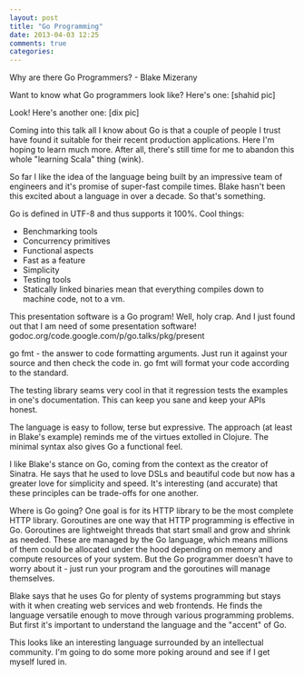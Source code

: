```yaml
---
layout: post
title: "Go Programming"
date: 2013-04-03 12:25
comments: true
categories: 
---
```


Why are there Go Programmers? - Blake Mizerany

Want to know what Go programmers look like? Here's one:
[shahid pic]

Look! Here's another one:
[dix pic]

Coming into this talk all I know about Go is that a couple of people I trust have found it suitable for their recent production applications. Here I'm hoping to learn much more. After all, there's still time for me to abandon this whole "learning Scala" thing (wink).

So far I like the idea of the language being built by an impressive team of engineers and it's promise of super-fast compile times. Blake hasn't been this excited about a language in over a decade. So that's something.

Go is defined in UTF-8 and thus supports it 100%. Cool things:

* Benchmarking tools
* Concurrency primitives
* Functional aspects
* Fast as a feature
* Simplicity
* Testing tools
* Statically linked binaries mean that everything compiles down to machine code, not to a vm. 

This presentation software is a Go program! Well, holy crap. And I just found out that I am need of some presentation software!
godoc.org/code.google.com/p/go.talks/pkg/present

go fmt - the answer to code formatting arguments. Just run it against your source and then check the code in. go fmt will format your code according to the standard.

The testing library seams very cool in that it regression tests the examples in one's documentation. This can keep you sane and keep your APIs honest. 

The language is easy to follow, terse but expressive. The approach (at least in Blake's example) reminds me of the virtues extolled in Clojure. The minimal syntax also gives Go a functional feel. 

I like Blake's stance on Go, coming from the context as the creator of Sinatra. He says that he used to love DSLs and beautiful code but now has a greater love for simplicity and speed. It's interesting (and accurate) that these principles can be trade-offs for one another.

Where is Go going? One goal is for its HTTP library to be the most complete HTTP library. Goroutines are one way that HTTP programming is effective in Go. Goroutines are lightweight threads that start small and grow and shrink as needed. These are managed by the Go language, which means millions of them could be allocated under the hood depending on memory and compute resources of your system. But the Go programmer doesn't have to worry about it - just run your program and the goroutines will manage themselves. 

Blake says that he uses Go for plenty of systems programming but stays with it when creating web services and web frontends. He finds the language versatile enough to move through various programming problems. But first it's important to understand the language and the "accent" of Go.

This looks like an interesting language surrounded by an intellectual community. I'm going to do some more poking around and see if I get myself lured in.
